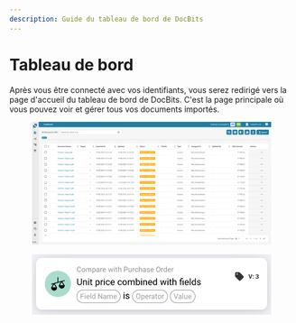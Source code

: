 ```yaml
---
description: Guide du tableau de bord de DocBits
---
```


# Tableau de bord

Après vous être connecté avec vos identifiants, vous serez redirigé vers la page d'accueil du tableau de bord de DocBits. C'est la page principale où vous pouvez voir et gérer tous vos documents importés.

<figure><img src="../../.gitbook/assets/dashboard.png" alt=""><figcaption></figcaption></figure>

<figure><img src="../../.gitbook/assets/image%20(26).png" alt=""><figcaption></figcaption></figure>
